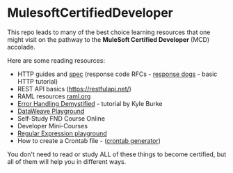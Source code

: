 # MulesoftCertifiedDeveloper

This repo leads to many of the best choice learning resources that one might visit on the pathway to the **MuleSoft Certified Developer** (MCD) accolade.

Here are some reading resources:

- HTTP guides and [spec](https://www.rfc-editor.org/rfc/rfc9112.html) (response code RFCs - [response dogs](https://http.dog/) - basic HTTP tutorial)
- REST API basics (https://restfulapi.net/)
- RAML resources [raml.org](https://raml.org)
- [Error Handling Demystified](https://blogs.mulesoft.com/dev-guides/how-to-tutorials/mule4-error-handling/) - tutorial by Kyle Burke
- [DataWeave Playground](https://dataweave.mulesoft.com/learn/playground)
- Self-Study FND Course Online
- Developer Mini-Courses
- [Regular Expression playground](https://regex101.com/)
- How to create a Crontab file - ([crontab generator](http://www.crontabgenerator.com/))

You don't need to read or study ALL of these things to become certified, but all of them will help you in different ways.
